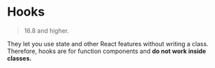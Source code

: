 # Hooks

> 16.8 and higher.

They let you use state and other React features without writing a class. Therefore, hooks are for function components and **do not work inside classes.**
